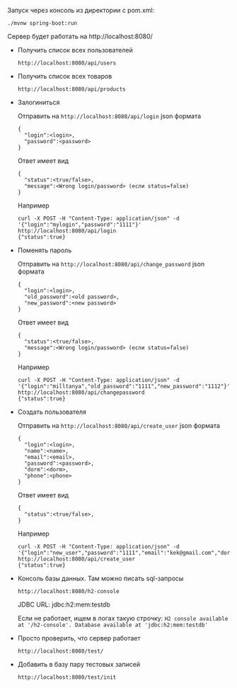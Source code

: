 Запуск через консоль из директории с pom.xml:

```./mvnw spring-boot:run```

Сервер будет работать на http://localhost:8080/

- Получить список всех пользователей

  ```http://localhost:8080/api/users```

- Получить список всех товаров

  ```http://localhost:8080/api/products```
  
- Залогиниться

  Отправить на ```http://localhost:8080/api/login``` json формата
  
  ```$xslt
  {
    "login":<login>,
    "password":<password>
  }
  ```  
  Ответ имеет вид 
  
  ```$xslt
  {
    "status":<true/false>,
    "message":<Wrong login/password> (если status=false)
  }
  ```
  
  Например
  ```$xslt
  curl -X POST -H "Content-Type: application/json" -d '{"login":"mylogin","password":"1111"}' http://localhost:8080/api/login
  {"status":true}
  ```
  
- Поменять пароль

  Отправить на ```http://localhost:8080/api/change_password``` json формата
  
  ```$xslt
  {
    "login":<login>,
    "old_password":<old password>,
    "new_password":<new password>
  }
  ```  
  Ответ имеет вид 
  
  ```$xslt
  {
    "status":<true/false>,
    "message":<Wrong login/password> (если status=false)
  }
  ```
  
  Например
  ```$xslt
  curl -X POST -H "Content-Type: application/json" -d '{"login":"milltanya","old_password":"1111","new_password":"1112"}' http://localhost:8080/api/changepassword
  {"status":true}
  ```
  
- Создать пользователя

  Отправить на ```http://localhost:8080/api/create_user``` json формата
  
  ```$xslt
  {
    "login":<login>,
    "name":<name>,
    "email":<email>,
    "password":<password>,
    "dorm":<dorm>,
    "phone":<phone>
  }
  ```  
  Ответ имеет вид 
  
  ```$xslt
  {
    "status":<true/false>,
  }
  ```
  
  Например
  ```$xslt
  curl -X POST -H "Content-Type: application/json" -d '{"login":"new_user","password":"1111","email":"kek@gmail.com","dorm":2}' http://localhost:8080/api/create_user
  {"status":true}
  ```

- Консоль базы данных. Там можно писать sql-запросы

  ```http://localhost:8080/h2-console```
  
  JDBC URL: jdbc:h2:mem:testdb
  
  Если не работает, ищем в логах такую строчку: ```H2 console available at '/h2-console'. Database available at 'jdbc:h2:mem:testdb'```

- Просто проверить, что сервер работает

  ```http://localhost:8080/test/```
  
- Добавить в базу пару тестовых записей

  ```http://localhost:8080/test/init```
